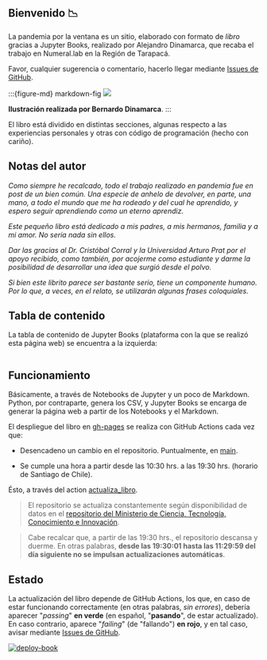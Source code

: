 ## Bienvenido 📉

La pandemia por la ventana es un sitio, elaborado con formato de *libro* gracias a Jupyter Books, realizado por Alejandro Dinamarca, que recaba el trabajo en Numeral.lab en la Región de Tarapacá.

Favor, cualquier sugerencia o comentario, hacerlo llegar mediante [Issues de GitHub](https://github.com/pandemiaventana/pandemiaventana/issues/new).

:::{figure-md} markdown-fig
<img src="../../img/page/2_cover.png">

**Ilustración realizada por Bernardo Dinamarca**.
:::

El libro está dividido en distintas secciones, algunas respecto a las experiencias personales y otras con código de programación (hecho con cariño).

## Notas del autor

*Como siempre he recalcado, todo el trabajo realizado en pandemia fue en post de un bien común. Una especie de anhelo de devolver, en parte, una mano, a todo el mundo que me ha rodeado y del cual he aprendido, y espero seguir aprendiendo como un eterno aprendiz.*

*Este pequeño libro está dedicado a mis padres, a mis hermanos, familia y a mi amor. No sería nada sin ellos.*

*Dar las gracias al Dr. Cristóbal Corral y la Universidad Arturo Prat por el apoyo recibido, como también, por acojerme como estudiante y darme la posibilidad de desarrollar una idea que surgió desde el polvo.*

*Si bien este librito parece ser bastante serio, tiene un componente humano. Por lo que, a veces, en el relato, se utilizarán algunas frases coloquiales.*

## Tabla de contenido

La tabla de contenido de Jupyter Books (plataforma con la que se realizó esta página web) se encuentra a la izquierda:

```{tableofcontents}
```

## Funcionamiento

Básicamente, a través de Notebooks de Jupyter y un poco de Markdown. Python, por contraparte, genera los CSV, y Jupyter Books se encarga de generar la página web a partir de los Notebooks y el Markdown.

El despliegue del libro en [gh-pages](https://github.com/pandemiaventana/pandemiaventana/tree/gh-pages) se realiza con GitHub Actions cada vez que:

- Desencadeno un cambio en el repositorio. Puntualmente, en [main](https://github.com/pandemiaventana/pandemiaventana).

- Se cumple una hora a partir desde las 10:30 hrs. a las 19:30 hrs. (horario de Santiago de Chile).

Ésto, a través del action [actualiza_libro](https://github.com/pandemiaventana/pandemiaventana/actions/workflows/book.yml).

> El repositorio se actualiza constantemente según disponibilidad de datos en el [repositorio del Ministerio de Ciencia, Tecnología, Conocimiento e Innovación](https://github.com/MinCiencia/Datos-COVID19). 

> Cabe recalcar que, a partir de las 19:30 hrs., el repositorio descansa y duerme. En otras palabras, **desde las 19:30:01 hasta las 11:29:59 del día siguiente no se impulsan actualizaciones automáticas**.

## Estado

La actualización del libro depende de GitHub Actions, los que, en caso de estar funcionando correctamente (en otras palabras, *sin errores*), debería aparecer "*passing*" **en verde** (en español, "**pasando**", de estar actualizado). En caso contrario, aparece "*failing*" (de "fallando") **en rojo**, y en tal caso, avisar mediante [Issues de GitHub](https://github.com/pandemiaventana/pandemiaventana/issues/new).

[![deploy-book](https://github.com/pandemiaventana/pandemiaventana/actions/workflows/book.yml/badge.svg)](https://github.com/pandemiaventana/pandemiaventana/actions/workflows/book.yml)
